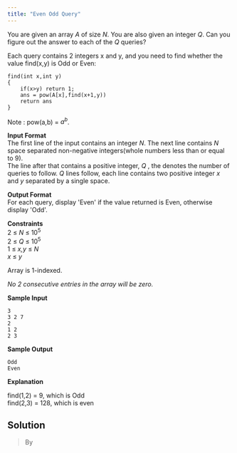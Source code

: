 ```yaml
---
title: "Even Odd Query"
---
```


<div class="span-sm-11 hr_tour-problem-statement problem-statement">
            
            
            
            
<div class="content-text challenge-text mlB">
    <div class="challenge_problem_statement"><div class="msB challenge_problem_statement_body"><div class="hackdown-content"><svg style="display: none;"><defs id="MathJax_SVG_glyphs"></defs></svg><p>You are given an array <em>A</em> of size <em>N</em>. You are also given an integer <em>Q</em>. Can you figure out the answer to each of the <em>Q</em> queries?</p>

<p>Each query contains 2 integers x and y, and you need to find whether the value find(x,y) is Odd or Even:</p>

<pre><code>find(int x,int y)
{
    if(x&gt;y) return 1;
    ans = pow(A[x],find(x+1,y))
    return ans
}
</code></pre>

<p>Note : pow(a,b) = <em>a<sup>b</sup></em>.</p>

<p><strong>Input Format</strong> <br>
The first line of the input contains an integer <em>N</em>. 
The next line contains <em>N</em> space separated non-negative integers(whole numbers less than or equal to 9). <br>
The line after that contains a positive integer, <em>Q</em> , the denotes the number of queries to follow.
<em>Q</em> lines follow, each line contains two positive integer <em>x</em> and <em>y</em> separated by a single space.   </p>

<p><strong>Output Format</strong> <br>
For each query, display 'Even' if the value returned is Even, otherwise display 'Odd'.</p>

<p><strong>Constraints</strong> <br>
2 ≤ <em>N</em> ≤ 10<sup>5</sup> <br>
2 ≤ <em>Q</em> ≤ 10<sup>5</sup> <br>
1 ≤ <em>x,y</em> ≤ <em>N</em> <br>
<em>x</em> ≤ <em>y</em></p>

<p>Array is 1-indexed.  </p>

<p><em>No 2 consecutive entries in the array will be zero.</em></p>

<p><strong>Sample Input</strong> </p>

<pre><code>3
3 2 7
2
1 2
2 3
</code></pre>

<p><strong>Sample Output</strong> </p>

<pre><code>Odd
Even
</code></pre>

<p><strong>Explanation</strong></p>

<p>find(1,2) = 9, which is Odd <br>
find(2,3) = 128, which is even  </p></div></div></div>
            </div>
            

            
</div>

## Solution
> By 

```cpp



```